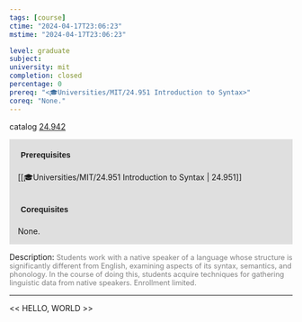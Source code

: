 ```yaml
---
tags: [course]
ctime: "2024-04-17T23:06:23"
mstime: "2024-04-17T23:06:23"

level: graduate
subject: 
university: mit
completion: closed
percentage: 0
prereq: "<🎓Universities/MIT/24.951 Introduction to Syntax>"
coreq: "None."
---
```


catalog [24.942](http://student.mit.edu/catalog/m24b.html#24.942)

<span style="display: block; padding: 15px; background-color: rgb(100, 100, 100, 0.2);"><font id="m_prereq2805_0" style="display: block; font-family: Arial, sans-serif; font-weight: bold; padding: 5px">Prerequisites</font><br><span id="prereq2805_0">[[🎓Universities/MIT/24.951 Introduction to Syntax | 24.951]]</span></span>
<span style="display: block; padding: 15px; background-color: rgb(100, 100, 100, 0.2);"><font id="m_coreq2805_0" style="display: block; font-family: Arial, sans-serif; font-weight: bold; padding: 5px">Corequisites</font><br><span id="coreq2805_0">None.</span></span>

<font style="">Description:</font>
<font style="color: grey; font-size: 0.8rem;">Students work with a native speaker of a language whose structure is significantly different from English, examining aspects of its syntax, semantics, and phonology. In the course of doing this, students acquire techniques for gathering linguistic data from native speakers. Enrollment limited.</font>



---

<< HELLO, WORLD >>
